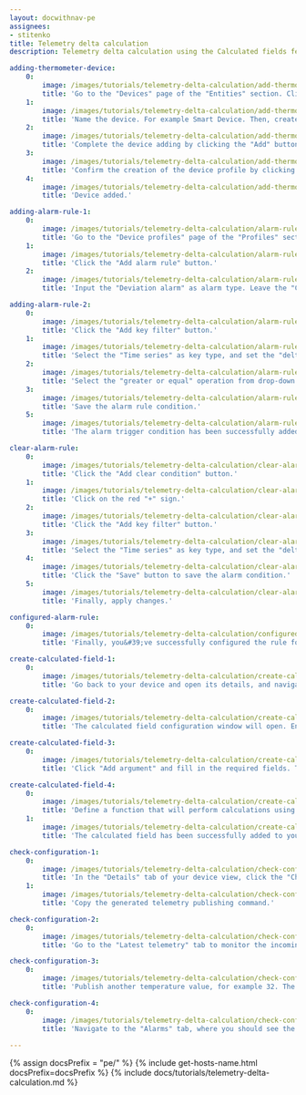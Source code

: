 ```yaml
---
layout: docwithnav-pe
assignees:
- stitenko
title: Telemetry delta calculation
description: Telemetry delta calculation using the Calculated fields feature

adding-thermometer-device:
    0:
        image: /images/tutorials/telemetry-delta-calculation/add-thermometer-device-1-pe.png
        title: 'Go to the "Devices" page of the "Entities" section. Click on the "+" icon in the top right corner of the table, and select "Add new device" from drop-down menu.'
    1:
        image: /images/tutorials/telemetry-delta-calculation/add-thermometer-device-2-pe.png
        title: 'Name the device. For example Smart Device. Then, create a new device profile: enter a name for it, then click "Create a new one".'
    2:
        image: /images/tutorials/telemetry-delta-calculation/add-thermometer-device-3-pe.png
        title: 'Complete the device adding by clicking the "Add" button.'
    3:
        image: /images/tutorials/telemetry-delta-calculation/add-thermometer-device-4-pe.png
        title: 'Confirm the creation of the device profile by clicking the "Add" button.'
    4:
        image: /images/tutorials/telemetry-delta-calculation/add-thermometer-device-5-pe.png
        title: 'Device added.'

adding-alarm-rule-1:
    0:
        image: /images/tutorials/telemetry-delta-calculation/alarm-rule-1-pe.png
        title: 'Go to the "Device profiles" page of the "Profiles" section. Click on the "smart sensor" device profile to open its details. Navigate to the "Alarm rules" tab, and enter editing mode by clicking the big orange pencil button.'
    1:
        image: /images/tutorials/telemetry-delta-calculation/alarm-rule-2-pe.png
        title: 'Click the "Add alarm rule" button.'
    2:
        image: /images/tutorials/telemetry-delta-calculation/alarm-rule-3-pe.png
        title: 'Input the "Deviation alarm" as alarm type. Leave the "Critical" severity, and click on the red "+" sign.'

adding-alarm-rule-2:
    0:
        image: /images/tutorials/telemetry-delta-calculation/alarm-rule-4-pe.png
        title: 'Click the "Add key filter" button.'
    1:
        image: /images/tutorials/telemetry-delta-calculation/alarm-rule-5-pe.png
        title: 'Select the "Time series" as key type, and set the "deltaTemperature" as the key name. Change "Value type" to "Numeric". Click the "Add" button in the "Filters" section.'
    2:
        image: /images/tutorials/telemetry-delta-calculation/alarm-rule-6-pe.png
        title: 'Select the "greater or equal" operation from drop-down menu, and input <b>5</b> as the threshold value. Click "Add" to confirm adding key filter.'
    3:
        image: /images/tutorials/telemetry-delta-calculation/alarm-rule-7-pe.png
        title: 'Save the alarm rule condition.'
    5:
        image: /images/tutorials/telemetry-delta-calculation/alarm-rule-8-pe.png
        title: 'The alarm trigger condition has been successfully added.'

clear-alarm-rule:
    0:
        image: /images/tutorials/telemetry-delta-calculation/clear-alarm-rule-1-pe.png
        title: 'Click the "Add clear condition" button.'
    1:
        image: /images/tutorials/telemetry-delta-calculation/clear-alarm-rule-2-pe.png
        title: 'Click on the red "+" sign.'
    2:
        image: /images/tutorials/telemetry-delta-calculation/clear-alarm-rule-3-pe.png
        title: 'Click the "Add key filter" button.'
    3:
        image: /images/tutorials/telemetry-delta-calculation/clear-alarm-rule-4-pe.png
        title: 'Select the "Time series" as key type, and set the "deltaTemperature" as the key name. Change "Value type" to "Numeric". Click the "Add" button in the "Filters" section. Select the "less then" operation from drop-down menu, and input "<b>5</b>" as the threshold value. Click "Add" to confirm adding key filter.'
    4:
        image: /images/tutorials/telemetry-delta-calculation/clear-alarm-rule-5-pe.png
        title: 'Click the "Save" button to save the alarm condition.'
    5:
        image: /images/tutorials/telemetry-delta-calculation/clear-alarm-rule-6-pe.png
        title: 'Finally, apply changes.'

configured-alarm-rule:
    0:
        image: /images/tutorials/telemetry-delta-calculation/configured-alarm-rule-1-pe.png
        title: 'Finally, you&#39;ve successfully configured the rule for creating and clearing alarms triggered by deviations in the "deltaTemperature" key value from the specified parameters.'

create-calculated-field-1:
    0:
        image: /images/tutorials/telemetry-delta-calculation/create-calculated-field-1-pe.png
        title: 'Go back to your device and open its details, and navigate to the "Calculated fields" tab. Click the "plus" icon button and select "Create new calculated field" from the dropdown menu.'

create-calculated-field-2:
    0:  
        image: /images/tutorials/telemetry-delta-calculation/create-calculated-field-2-pe.png
        title: 'The calculated field configuration window will open. Enter a descriptive **title** for the calculated field. Select "Script" as the type of calculated field. This allows you to perform complex calculations using the TBEL scripting language.'

create-calculated-field-3:
    0:
        image: /images/tutorials/telemetry-delta-calculation/create-calculated-field-3-pe.png
        title: 'Click "Add argument" and fill in the required fields. Then, click "Add".'

create-calculated-field-4:
    0:
        image: /images/tutorials/telemetry-delta-calculation/create-calculated-field-4-pe.png
        title: 'Define a function that will perform calculations using the variables defined in the "Arguments" section. The variable name that will store the calculation result is defined within the function itself. Set the output type as "Time series" to store the calculation result as time series data. To finish adding the calculated field, click "Add".'
    1:
        image: /images/tutorials/telemetry-delta-calculation/create-calculated-field-5-pe.png
        title: 'The calculated field has been successfully added to your device.'

check-configuration-1:
    0:
        image: /images/tutorials/telemetry-delta-calculation/check-configuration-1-pe.png
        title: 'In the "Details" tab of your device view, click the "Check connectivity" button.'
    1:
        image: /images/tutorials/telemetry-delta-calculation/check-configuration-2-pe.png
        title: 'Copy the generated telemetry publishing command.'

check-configuration-2:
    0:
        image: /images/tutorials/telemetry-delta-calculation/check-configuration-3-pe.png
        title: 'Go to the "Latest telemetry" tab to monitor the incoming data in real time, and execute the copied command in your Terminal. You should see a "temperature" key with a value of 25. Additionally, a "deltaTemperature" key should appear with a value of 0. This is the result of the calculated field processing.'

check-configuration-3:
    0:
        image: /images/tutorials/telemetry-delta-calculation/check-configuration-4-pe.png
        title: 'Publish another temperature value, for example 32. The "deltaTemperature" key value should now be 7, which meets the condition for triggering the alarm.'

check-configuration-4:
    0:
        image: /images/tutorials/telemetry-delta-calculation/check-configuration-5-pe.png
        title: 'Navigate to the "Alarms" tab, where you should see the newly created alarm. This confirms that all our settings have been correctly configured.'
  
---
```


{% assign docsPrefix = "pe/" %}
{% include get-hosts-name.html docsPrefix=docsPrefix %}
{% include docs/tutorials/telemetry-delta-calculation.md %}